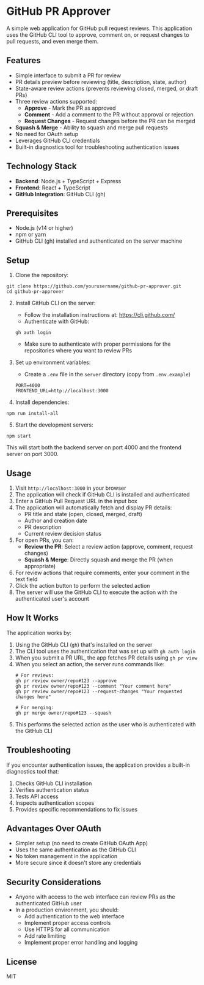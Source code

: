 # GitHub PR Approver

A simple web application for GitHub pull request reviews. This application uses the GitHub CLI tool to approve, comment on, or request changes to pull requests, and even merge them.

## Features

- Simple interface to submit a PR for review
- PR details preview before reviewing (title, description, state, author)
- State-aware review actions (prevents reviewing closed, merged, or draft PRs)
- Three review actions supported:
  - **Approve** - Mark the PR as approved
  - **Comment** - Add a comment to the PR without approval or rejection
  - **Request Changes** - Request changes before the PR can be merged
- **Squash & Merge** - Ability to squash and merge pull requests
- No need for OAuth setup
- Leverages GitHub CLI credentials
- Built-in diagnostics tool for troubleshooting authentication issues

## Technology Stack

- **Backend**: Node.js + TypeScript + Express
- **Frontend**: React + TypeScript
- **GitHub Integration**: GitHub CLI (gh)

## Prerequisites

- Node.js (v14 or higher)
- npm or yarn
- GitHub CLI (gh) installed and authenticated on the server machine

## Setup

1. Clone the repository:
```
git clone https://github.com/yourusername/github-pr-approver.git
cd github-pr-approver
```

2. Install GitHub CLI on the server:
   - Follow the installation instructions at: https://cli.github.com/
   - Authenticate with GitHub:
   ```
   gh auth login
   ```
   - Make sure to authenticate with proper permissions for the repositories where you want to review PRs

3. Set up environment variables:
   - Create a `.env` file in the `server` directory (copy from `.env.example`)
   ```
   PORT=4000
   FRONTEND_URL=http://localhost:3000
   ```

4. Install dependencies:
```
npm run install-all
```

5. Start the development servers:
```
npm start
```

This will start both the backend server on port 4000 and the frontend server on port 3000.

## Usage

1. Visit `http://localhost:3000` in your browser
2. The application will check if GitHub CLI is installed and authenticated
3. Enter a GitHub Pull Request URL in the input box
4. The application will automatically fetch and display PR details:
   - PR title and state (open, closed, merged, draft)
   - Author and creation date
   - PR description
   - Current review decision status
5. For open PRs, you can:
   - **Review the PR**: Select a review action (approve, comment, request changes)
   - **Squash & Merge**: Directly squash and merge the PR (when appropriate)
6. For review actions that require comments, enter your comment in the text field
7. Click the action button to perform the selected action
8. The server will use the GitHub CLI to execute the action with the authenticated user's account

## How It Works

The application works by:
1. Using the GitHub CLI (`gh`) that's installed on the server
2. The CLI tool uses the authentication that was set up with `gh auth login`
3. When you submit a PR URL, the app fetches PR details using `gh pr view` 
4. When you select an action, the server runs commands like:
   ```
   # For reviews:
   gh pr review owner/repo#123 --approve
   gh pr review owner/repo#123 --comment "Your comment here"
   gh pr review owner/repo#123 --request-changes "Your requested changes here"
   
   # For merging:
   gh pr merge owner/repo#123 --squash
   ```
5. This performs the selected action as the user who is authenticated with the GitHub CLI

## Troubleshooting

If you encounter authentication issues, the application provides a built-in diagnostics tool that:
1. Checks GitHub CLI installation
2. Verifies authentication status
3. Tests API access
4. Inspects authentication scopes
5. Provides specific recommendations to fix issues

## Advantages Over OAuth

- Simpler setup (no need to create GitHub OAuth App)
- Uses the same authentication as the GitHub CLI
- No token management in the application
- More secure since it doesn't store any credentials

## Security Considerations

- Anyone with access to the web interface can review PRs as the authenticated GitHub user
- In a production environment, you should:
  - Add authentication to the web interface
  - Implement proper access controls
  - Use HTTPS for all communication
  - Add rate limiting
  - Implement proper error handling and logging

## License

MIT
